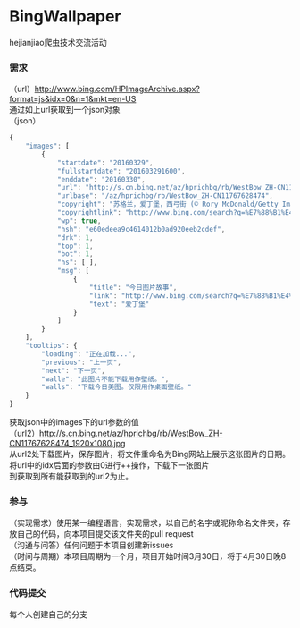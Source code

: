 # BingWallpaper
hejianjiao爬虫技术交流活动
### 需求
（url）http://www.bing.com/HPImageArchive.aspx?format=js&idx=0&n=1&mkt=en-US  
通过如上url获取到一个json对象  
（json）
```javascript
{
    "images": [
        {
            "startdate": "20160329", 
            "fullstartdate": "201603291600", 
            "enddate": "20160330", 
            "url": "http://s.cn.bing.net/az/hprichbg/rb/WestBow_ZH-CN11767628474_1920x1080.jpg", 
            "urlbase": "/az/hprichbg/rb/WestBow_ZH-CN11767628474", 
            "copyright": "苏格兰，爱丁堡，西弓街 (© Rory McDonald/Getty Images)", 
            "copyrightlink": "http://www.bing.com/search?q=%E7%88%B1%E4%B8%81%E5%A0%A1&form=hpcapt&mkt=zh-cn", 
            "wp": true, 
            "hsh": "e60edeea9c4614012b0ad920eeb2cdef", 
            "drk": 1, 
            "top": 1, 
            "bot": 1, 
            "hs": [ ], 
            "msg": [
                {
                    "title": "今日图片故事", 
                    "link": "http://www.bing.com/search?q=%E7%88%B1%E4%B8%81%E5%A0%A1&form=pgbar1&mkt=zh-cn", 
                    "text": "爱丁堡"
                }
            ]
        }
    ], 
    "tooltips": {
        "loading": "正在加载...", 
        "previous": "上一页", 
        "next": "下一页", 
        "walle": "此图片不能下载用作壁纸。", 
        "walls": "下载今日美图。仅限用作桌面壁纸。"
    }
}
```  
获取json中的images下的url参数的值  
（url2）http://s.cn.bing.net/az/hprichbg/rb/WestBow_ZH-CN11767628474_1920x1080.jpg  
从url2处下载图片，保存图片，将文件重命名为Bing网站上展示这张图片的日期。  
将url中的idx后面的参数由0进行++操作，下载下一张图片  
到获取到所有能获取到的url2为止。  

### 参与
（实现需求）使用某一编程语言，实现需求，以自己的名字或昵称命名文件夹，存放自己的代码，向本项目提交该文件夹的pull request  
（沟通与问答）任何问题于本项目创建新issues  
（时间与周期）本项目周期为一个月，项目开始时间3月30日，将于4月30日晚8点结束。

### 代码提交
 每个人创建自己的分支

